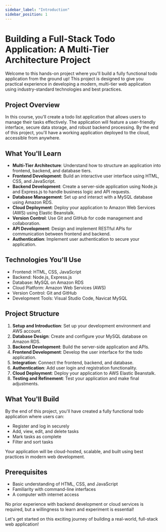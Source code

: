```yaml
---
sidebar_label: "Introduction"
sidebar_position: 1
---
```


# Building a Full-Stack Todo Application: A Multi-Tier Architecture Project

Welcome to this hands-on project where you'll build a fully functional todo application from the ground up! This project is designed to give you practical experience in developing a modern, multi-tier web application using industry-standard technologies and best practices.

## Project Overview

In this course, you'll create a todo list application that allows users to manage their tasks effectively. The application will feature a user-friendly interface, secure data storage, and robust backend processing. By the end of this project, you'll have a working application deployed to the cloud, accessible from anywhere.

## What You'll Learn

- **Multi-Tier Architecture**: Understand how to structure an application into frontend, backend, and database tiers.
- **Frontend Development**: Build an interactive user interface using HTML, CSS, and JavaScript.
- **Backend Development**: Create a server-side application using Node.js and Express.js to handle business logic and API requests.
- **Database Management**: Set up and interact with a MySQL database using Amazon RDS.
- **Cloud Deployment**: Deploy your application to Amazon Web Services (AWS) using Elastic Beanstalk.
- **Version Control**: Use Git and GitHub for code management and collaboration.
- **API Development**: Design and implement RESTful APIs for communication between frontend and backend.
- **Authentication**: Implement user authentication to secure your application.

## Technologies You'll Use

- Frontend: HTML, CSS, JavaScript
- Backend: Node.js, Express.js
- Database: MySQL on Amazon RDS
- Cloud Platform: Amazon Web Services (AWS)
- Version Control: Git and GitHub
- Development Tools: Visual Studio Code, Navicat MySQL

## Project Structure

1. **Setup and Introduction**: Set up your development environment and AWS account.
2. **Database Design**: Create and configure your MySQL database on Amazon RDS.
3. **Backend Development**: Build the server-side application and APIs.
4. **Frontend Development**: Develop the user interface for the todo application.
5. **Integration**: Connect the frontend, backend, and database.
6. **Authentication**: Add user login and registration functionality.
7. **Cloud Deployment**: Deploy your application to AWS Elastic Beanstalk.
8. **Testing and Refinement**: Test your application and make final adjustments.

## What You'll Build

By the end of this project, you'll have created a fully functional todo application where users can:

- Register and log in securely
- Add, view, edit, and delete tasks
- Mark tasks as complete
- Filter and sort tasks

Your application will be cloud-hosted, scalable, and built using best practices in modern web development.

## Prerequisites

- Basic understanding of HTML, CSS, and JavaScript
- Familiarity with command-line interfaces
- A computer with internet access

No prior experience with backend development or cloud services is required, but a willingness to learn and experiment is essential!

Let's get started on this exciting journey of building a real-world, full-stack web application!
